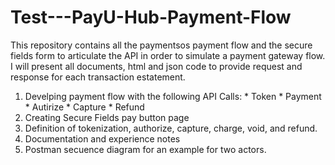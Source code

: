 # Test---PayU-Hub-Payment-Flow
This repository contains all the paymentsos payment flow and the secure fields form to articulate the API in order to simulate a payment gateway flow. 
I will present all documents, html and json code to provide request and response for each transaction estatement.  

1. Develping payment flow with the following API Calls: * Token * Payment * Autirize * Capture * Refund
2. Creating Secure Fields pay button page
3. Definition of tokenization, authorize, capture, charge, void, and refund.
4. Documentation and experience notes
5. Postman secuence diagram for an example for two actors.

 
